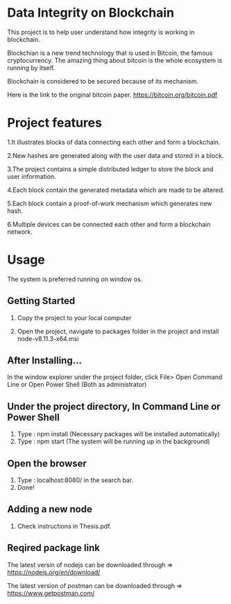 # Data Integrity on Blockchain
This project is to help user understand how integrity is working in blockchain.

Blockchian is a new trend technology that is used in Bitcoin, the famous cryptocurrency. 
The amazing thing about bitcoin is the whole ecosystem is running by itself. 

Blockchain is considered to be secured because of its mechanism.

Here is the link to the original bitcoin paper.
https://bitcoin.org/bitcoin.pdf

# Project features

1.It illustrates blocks of data connecting each other and form a blockchain. 

2.New hashes are generated along with the user data and stored in a block.

3.The project contains a simple distributed ledger to store the block and user information.

4.Each block contain the generated metadata which are made to be altered.

5.Each block contain a proof-of-work mechanism which generates new hash.

6.Multiple devices can be connected each other and form a blockchain network.

# Usage

The system is preferred running on window os.


## Getting Started

1. Copy the project to your local computer

2. Open the project, navigate to packages folder in the project and install node-v8.11.3-x64.msi

## After Installing...

In the window explorer under the project folder, click File> Open Command Line or Open Power Shell (Both as administrator)

## Under the project directory, In Command Line or Power Shell

1. Type : npm install (Necessary packages will be installed automatically)
2. Type : npm start (The system will be running up in the background)

## Open the browser

1. Type : localhost:8080/ in the search bar.
2. Done!

## Adding a new node

1. Check instructions in Thesis.pdf.

## Reqired package link

The latest versin of nodejs can be downloaded through => https://nodejs.org/en/download/

The latest version of postman can be downloaded through => https://www.getpostman.com/


